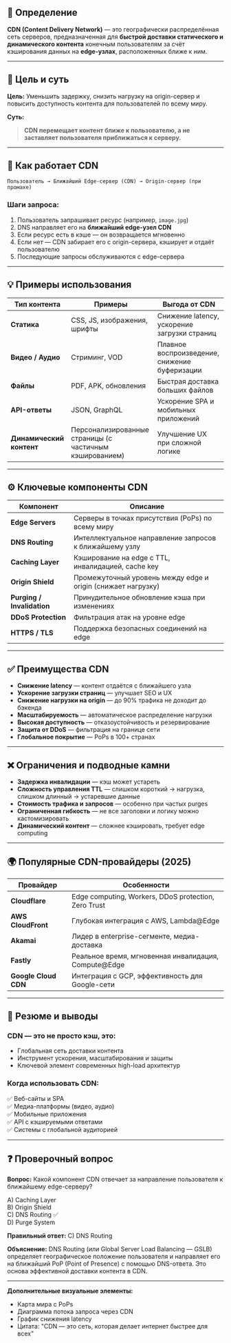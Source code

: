 ## 📌 **Определение**
**CDN (Content Delivery Network)** — это географически распределённая сеть серверов, предназначенная для **быстрой доставки статического и динамического контента** конечным пользователям за счёт кэширования данных на **edge-узлах**, расположенных ближе к ним.

---

## 🎯 **Цель и суть**
**Цель:** Уменьшить задержку, снизить нагрузку на origin-сервер и повысить доступность контента для пользователей по всему миру.

**Суть:**  
> **CDN перемещает контент ближе к пользователю, а не заставляет пользователя приближаться к серверу.**

---

## 📝 **Как работает CDN**

```
Пользователь → Ближайший Edge-сервер (CDN) → Origin-сервер (при промахе)
```

### **Шаги запроса:**
1. Пользователь запрашивает ресурс (например, `image.jpg`)
2. DNS направляет его на **ближайший edge-узел CDN**
3. Если ресурс есть в кэше — он возвращается мгновенно
4. Если нет — CDN забирает его с origin-сервера, кэширует и отдаёт пользователю
5. Последующие запросы обслуживаются с edge-сервера

---

## 💡 **Примеры использования**

| Тип контента | Примеры | Выгода от CDN |
|-------------|--------|---------------|
| **Статика** | CSS, JS, изображения, шрифты | Снижение latency, ускорение загрузки страниц |
| **Видео / Аудио** | Стриминг, VOD | Плавное воспроизведение, снижение буферизации |
| **Файлы** | PDF, APK, обновления | Быстрая доставка больших файлов |
| **API-ответы** | JSON, GraphQL | Ускорение SPA и мобильных приложений |
| **Динамический контент** | Персонализированные страницы (с частичным кэшированием) | Улучшение UX при сложной логике |

---

## ⚙️ **Ключевые компоненты CDN**

| Компонент | Описание |
|----------|---------|
| **Edge Servers** | Серверы в точках присутствия (PoPs) по всему миру |
| **DNS Routing** | Интеллектуальное направление запросов к ближайшему узлу |
| **Caching Layer** | Кэширование на edge с TTL, инвалидацией, cache key |
| **Origin Shield** | Промежуточный уровень между edge и origin (снижает нагрузку) |
| **Purging / Invalidation** | Принудительное обновление кэша при изменениях |
| **DDoS Protection** | Фильтрация атак на уровне edge |
| **HTTPS / TLS** | Поддержка безопасных соединений на edge |

---

## ✅ **Преимущества CDN**

- **Снижение latency** — контент отдаётся с ближайшего узла
- **Ускорение загрузки страниц** — улучшает SEO и UX
- **Снижение нагрузки на origin** — до 90% трафика не доходит до бэкенда
- **Масштабируемость** — автоматическое распределение нагрузки
- **Высокая доступность** — отказоустойчивость и резервирование
- **Защита от DDoS** — фильтрация на границе сети
- **Глобальное покрытие** — PoPs в 100+ странах

---

## ❌ **Ограничения и подводные камни**

- **Задержка инвалидации** — кэш может устареть
- **Сложность управления TTL** — слишком короткий → нагрузка, слишком длинный → устаревшие данные
- **Стоимость трафика и запросов** — особенно при частых purges
- **Ограниченная гибкость** — не все заголовки и логику можно кастомизировать
- **Динамический контент** — сложнее кэшировать, требует edge computing

---

## 🌍 **Популярные CDN-провайдеры (2025)**

| Провайдер | Особенности |
|----------|-------------|
| **Cloudflare** | Edge computing, Workers, DDoS protection, Zero Trust |
| **AWS CloudFront** | Глубокая интеграция с AWS, Lambda@Edge |
| **Akamai** | Лидер в enterprise-сегменте, медиа-доставка |
| **Fastly** | Реальное время, мгновенная инвалидация, Compute@Edge |
| **Google Cloud CDN** | Интеграция с GCP, эффективность для Google-сети |

---

## 🎯 **Резюме и выводы**

### **CDN — это не просто кэш, это:**
- Глобальная сеть доставки контента
- Инструмент ускорения, масштабирования и защиты
- Ключевой элемент современных high-load архитектур

### **Когда использовать CDN:**
✅ Веб-сайты и SPA  
✅ Медиа-платформы (видео, аудио)  
✅ Мобильные приложения  
✅ API с кэшируемыми ответами  
✅ Системы с глобальной аудиторией

---

## ❓ **Проверочный вопрос**

**Вопрос:** Какой компонент CDN отвечает за направление пользователя к ближайшему edge-серверу?

A) Caching Layer  
B) Origin Shield  
C) DNS Routing ✅  
D) Purge System

**Правильный ответ:** C) DNS Routing

**Объяснение:** DNS Routing (или Global Server Load Balancing — GSLB) определяет географическое положение пользователя и направляет его на ближайший PoP (Point of Presence) с помощью DNS-ответа. Это основа эффективной доставки контента в CDN.

---

**Дополнительные визуальные элементы:**
- Карта мира с PoPs
- Диаграмма потока запроса через CDN
- График снижения latency
- Цитата: "CDN — это сеть, которая делает интернет быстрее для всех"